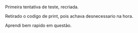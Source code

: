 Primeira tentativa de teste, recriada.

Retirado o codigo de print, pois achava desnecessario na hora.

Aprendi bem rapido em questão.